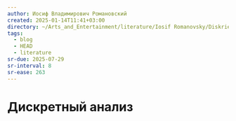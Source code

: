 ```yaml
---
author: Иосиф Владимирович Романовский
created: 2025-01-14T11:41+03:00
directory: ~/Arts_and_Entertainment/literature/Iosif Romanovsky/Diskrietnyi analiz (2274)/
tags:
  - blog
  - HEAD
  - literature
sr-due: 2025-07-29
sr-interval: 8
sr-ease: 263
---
```


# Дискретный анализ
